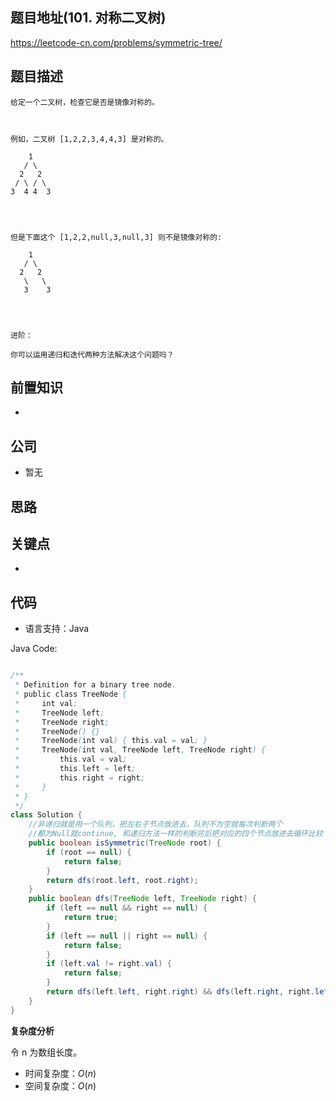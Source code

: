 
## 题目地址(101. 对称二叉树)

https://leetcode-cn.com/problems/symmetric-tree/

## 题目描述

```
给定一个二叉树，检查它是否是镜像对称的。

 

例如，二叉树 [1,2,2,3,4,4,3] 是对称的。

    1
   / \
  2   2
 / \ / \
3  4 4  3


 

但是下面这个 [1,2,2,null,3,null,3] 则不是镜像对称的:

    1
   / \
  2   2
   \   \
   3    3


 

进阶：

你可以运用递归和迭代两种方法解决这个问题吗？
```

## 前置知识

- 

## 公司

- 暂无

## 思路

## 关键点

-  

## 代码

- 语言支持：Java

Java Code:

```java

/**
 * Definition for a binary tree node.
 * public class TreeNode {
 *     int val;
 *     TreeNode left;
 *     TreeNode right;
 *     TreeNode() {}
 *     TreeNode(int val) { this.val = val; }
 *     TreeNode(int val, TreeNode left, TreeNode right) {
 *         this.val = val;
 *         this.left = left;
 *         this.right = right;
 *     }
 * }
 */
class Solution {
    //非递归就是用一个队列，把左右子节点放进去，队列不为空就每次判断两个
    //都为Null就continue, 和递归方法一样的判断完后把对应的四个节点放进去循环比较
    public boolean isSymmetric(TreeNode root) {
        if (root == null) {
            return false;
        }
        return dfs(root.left, root.right);
    }
    public boolean dfs(TreeNode left, TreeNode right) {
        if (left == null && right == null) {
            return true;
        }
        if (left == null || right == null) {
            return false;
        }
        if (left.val != right.val) {
            return false;
        }
        return dfs(left.left, right.right) && dfs(left.right, right.left);
    }
}

```


**复杂度分析**

令 n 为数组长度。

- 时间复杂度：$O(n)$
- 空间复杂度：$O(n)$


